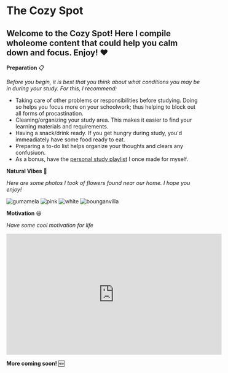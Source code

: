 # The Cozy Spot

## Welcome to the Cozy Spot! Here I compile wholeome content that could help you calm down and focus. Enjoy! :heart: 

**Preparation** :clipboard: 

*Before you begin, it is best that you think about what conditions you may be in during your study. For this, I recommend:*

- Taking care of other problems or responsibilities before studying. Doing so helps you focus more on your schoolwork; thus helping to block out all forms of procastination.
- Cleaning/organizing your study area. This makes it easier to find your learning materials and requirements.
- Having a snack/drink ready. If you get hungry during study, you'd immeadiately have some food ready to eat.
- Preparing a to-do list helps organize your thoughts and clears any confusiuon.
- As a bonus, have the [personal study playlist](https://www.youtube.com/playlist?list=PLcjemlHEEbxNgTgK0D-aIU8Eho2Wia-pT) I once made for myself. 

**Natural Vibes** :cherry_blossom:

*Here are some photos I took of flowers found near our home. I hope you enjoy!*

![gumamela](https://user-images.githubusercontent.com/118245646/202210037-ba23e202-d28c-4e31-932c-799300530dbe.jpg)
![pink](https://user-images.githubusercontent.com/118245646/202395814-faeb8d0c-4f16-4034-99e9-aca2b6f88b05.jpg)
![white](https://user-images.githubusercontent.com/118245646/202395890-a1a913be-82b1-4123-88ab-5bef09f06f6e.jpg)
![bounganvilla](https://user-images.githubusercontent.com/118245646/202395948-4c884ce1-72bf-4c52-8197-3271c6212dee.jpg)

**Motivation** :smiley:

*Have some cool motivation for life*

<iframe width="560" height="315" src="https://www.youtube.com/embed/arj7oStGLkU" title="YouTube video player" frameborder="0" allow="accelerometer; autoplay; clipboard-write; encrypted-media; gyroscope; picture-in-picture" allowfullscreen></iframe>

**More coming soon!** :new:
